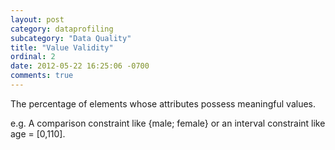 ```yaml
---
layout: post
category: dataprofiling
subcategory: "Data Quality"
title: "Value Validity"
ordinal: 2
date: 2012-05-22 16:25:06 -0700
comments: true
---
```

The percentage of elements whose attributes possess meaningful values.

e.g. A comparison constraint like {male; female} or an interval constraint like age = [0,110].
